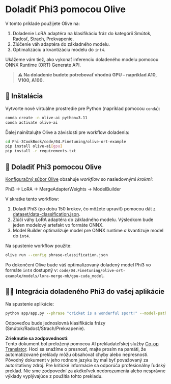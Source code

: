 <!--
CO_OP_TRANSLATOR_METADATA:
{
  "original_hash": "4164123a700fecd535d850f09506d72a",
  "translation_date": "2025-05-09T04:34:08+00:00",
  "source_file": "code/03.Finetuning/olive-ort-example/README.md",
  "language_code": "sk"
}
-->
# Doladiť Phi3 pomocou Olive

V tomto príklade použijete Olive na:

1. Doladenie LoRA adaptéra na klasifikáciu fráz do kategórií Smútok, Radosť, Strach, Prekvapenie.
1. Zlúčenie váh adaptéra do základného modelu.
1. Optimalizáciu a kvantizáciu modelu do `int4`.

Ukážeme vám tiež, ako vykonať inferenciu doladeného modelu pomocou ONNX Runtime (ORT) Generate API.

> **⚠️ Na doladenie budete potrebovať vhodnú GPU – napríklad A10, V100, A100.**

## 💾 Inštalácia

Vytvorte nové virtuálne prostredie pre Python (napríklad pomocou `conda`):

```bash
conda create -n olive-ai python=3.11
conda activate olive-ai
```

Ďalej nainštalujte Olive a závislosti pre workflow doladenia:

```bash
cd Phi-3CookBook/code/04.Finetuning/olive-ort-example
pip install olive-ai[gpu]
pip install -r requirements.txt
```

## 🧪 Doladiť Phi3 pomocou Olive
[Konfiguračný súbor Olive](../../../../../code/03.Finetuning/olive-ort-example/phrase-classification.json) obsahuje *workflow* so nasledovnými *krokmi*:

Phi3 -> LoRA -> MergeAdapterWeights -> ModelBuilder

V skratke tento workflow:

1. Doladí Phi3 (po dobu 150 krokov, čo môžete upraviť) pomocou dát z [dataset/data-classification.json](../../../../../code/03.Finetuning/olive-ort-example/dataset/dataset-classification.json).
1. Zlúči váhy LoRA adaptéra do základného modelu. Výsledkom bude jeden modelový artefakt vo formáte ONNX.
1. Model Builder optimalizuje model pre ONNX runtime *a* kvantizuje model do `int4`.

Na spustenie workflow použite:

```bash
olive run --config phrase-classification.json
```

Po dokončení Olive bude váš optimalizovaný doladený model Phi3 vo formáte `int4` dostupný v: `code/04.Finetuning/olive-ort-example/models/lora-merge-mb/gpu-cuda_model`.

## 🧑‍💻 Integrácia doladeného Phi3 do vašej aplikácie

Na spustenie aplikácie:

```bash
python app/app.py --phrase "cricket is a wonderful sport!" --model-path models/lora-merge-mb/gpu-cuda_model
```

Odpoveďou bude jednoslovná klasifikácia frázy (Smútok/Radosť/Strach/Prekvapenie).

**Zrieknutie sa zodpovednosti**:  
Tento dokument bol preložený pomocou AI prekladateľskej služby [Co-op Translator](https://github.com/Azure/co-op-translator). Hoci sa snažíme o presnosť, majte prosím na pamäti, že automatizované preklady môžu obsahovať chyby alebo nepresnosti. Pôvodný dokument v jeho rodnom jazyku by mal byť považovaný za autoritatívny zdroj. Pre kritické informácie sa odporúča profesionálny ľudský preklad. Nie sme zodpovední za akékoľvek nedorozumenia alebo nesprávne výklady vyplývajúce z použitia tohto prekladu.